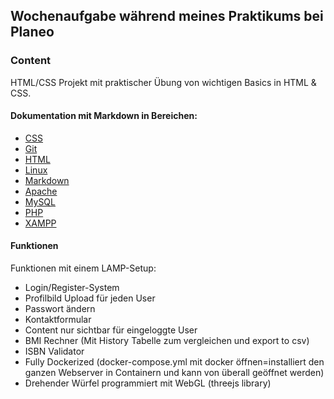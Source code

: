 ## **Wochenaufgabe während meines Praktikums bei Planeo**

### **Content**

HTML/CSS Projekt mit praktischer Übung von wichtigen Basics in HTML & CSS.

#### **Dokumentation mit Markdown in Bereichen:**

- [CSS](documentation/css.md)
- [Git](documentation/git.md)
- [HTML](documentation/html.md)
- [Linux](documentation/linux.md)
- [Markdown](documentation/markdown.md)
- [Apache](documentation/apache.md)
- [MySQL](documentation/mysql.md)
- [PHP](documentation/php.md)
- [XAMPP](documentation/xampp.md)

#### Funktionen

Funktionen mit einem LAMP-Setup:
- Login/Register-System
- Profilbild Upload für jeden User
- Passwort ändern
- Kontaktformular
- Content nur sichtbar für eingeloggte User
- BMI Rechner (Mit History Tabelle zum vergleichen und export to csv)
- ISBN Validator
- Fully Dockerized (docker-compose.yml mit docker öffnen=installiert den ganzen Webserver in Containern und kann von überall geöffnet werden)
- Drehender Würfel programmiert mit WebGL (threejs library)